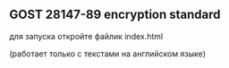 ## GOST 28147-89 encryption standard

для запуска откройте файлик index.html  

(работает только с текстами на английском языке)

